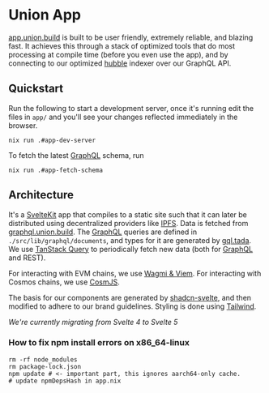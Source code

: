 # Union App

[app.union.build](https://app.union.build) is built to be user friendly, extremely reliable, and blazing fast. It achieves this through a stack of optimized tools that do most processing at compile time (before you even use the app), and by connecting to our optimized [hubble](../hubble) indexer over our GraphQL API.

## Quickstart

Run the following to start a development server, once it's running edit the files in `app/` and you'll see your changes reflected immediately in the browser.

```
nix run .#app-dev-server
```

To fetch the latest [GraphQL] schema, run

```
nix run .#app-fetch-schema
```

## Architecture

It's a [SvelteKit] app that compiles to a static site such that it can later be distributed using decentralized providers like [IPFS].
Data is fetched from [graphql.union.build]. The [GraphQL] queries are defined in `./src/lib/graphql/documents`, and types for it are generated by [gql.tada]. We use [TanStack Query] to periodically fetch new data (both for [GraphQL] and REST).

For interacting with EVM chains, we use [Wagmi & Viem](https://wagmi.sh/core/getting-started). For interacting with Cosmos chains, we use [CosmJS].

The basis for our components are generated by [shadcn-svelte](https://www.shadcn-svelte.com), and then modified to adhere to our brand guidelines. Styling is done using [Tailwind].

_We're currently migrating from Svelte 4 to Svelte 5_

### How to fix npm install errors on x86_64-linux

```
rm -rf node_modules
rm package-lock.json
npm update # <- important part, this ignores aarch64-only cache.
# update npmDepsHash in app.nix
```

[cosmjs]: https://github.com/cosmos/cosmjs
[gql.tada]: https://github.com/0no-co/gql.tada
[graphql]: https://graphql.org
[graphql.union.build]: https://graphql.union.build
[ipfs]: https://ipfs.tech
[sveltekit]: https://kit.svelte.dev/
[tailwind]: https://tailwindcss.com
[tanstack query]: https://tanstack.com/query/latest/docs/framework/svelte/overview
